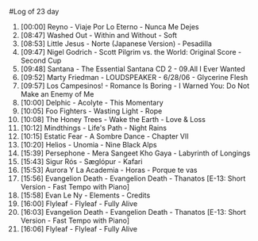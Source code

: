 #Log of 23 day

1. [00:00] Reyno - Viaje Por Lo Eterno - Nunca Me Dejes
1. [08:47] Washed Out - Within and Without - Soft
1. [08:53] Little Jesus - Norte (Japanese Version) - Pesadilla
1. [09:47] Nigel Godrich - Scott Pilgrim vs. the World: Original Score - Second Cup
1. [09:48] Santana - The Essential Santana CD 2 - 09.All I Ever Wanted
1. [09:52] Marty Friedman - LOUDSPEAKER - 6/28/06 - Glycerine Flesh
1. [09:57] Los Campesinos! - Romance Is Boring - I Warned You: Do Not Make an Enemy of Me
1. [10:00] Delphic - Acolyte - This Momentary
1. [10:05] Foo Fighters - Wasting Light - Rope
1. [10:08] The Honey Trees - Wake the Earth - Love & Loss
1. [10:12] Mindthings - Life's Path - Night Rains
1. [10:15] Estatic Fear - A Sombre Dance - Chapter VII
1. [10:20] Helios - Unomia - Nine Black Alps
1. [15:39] Persephone - Mera Sangeet Kho Gaya - Labyrinth of Longings
1. [15:43] Sigur Rós - Sæglópur - Kafari
1. [15:53] Aurora Y La Academia - Horas - Porque te vas
1. [15:56] Evangelion Death - Evangelion Death - Thanatos [E-13: Short Version - Fast Tempo with Piano]
1. [15:58] Evan Le Ny - Elements - Credits
1. [16:00] Flyleaf - Flyleaf - Fully Alive
1. [16:03] Evangelion Death - Evangelion Death - Thanatos [E-13: Short Version - Fast Tempo with Piano]
1. [16:06] Flyleaf - Flyleaf - Fully Alive
